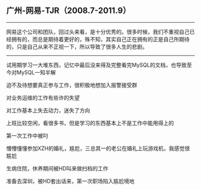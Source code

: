 ## 广州-网易-TJR（2008.7-2011.9）

---

网易这个公司和团队，回过头来看，是十分优秀的。很多时候，我们不重视自己已经拥有的，而总是期待着更好的，殊不知，其实自己正在拥有的正是自己所期待的，只是自己从来不正视一下，所以导致了很多人生的悲剧。

---

试用期学习一大堆东西，记忆中最后没来得及完整看完MySQL的文档，也导致至今对MySQL一知半解

迫不及待想要真正参与工作，很积极地想加入报警接受群

对业务运维的工作有些许的失望

对工作基本上失去动力，迷失了方向

上班比较空闲，看很多书，但是学习的东西基本上不是工作中能用得上的

第一次工作中被叼

懵懵懂懂参加XZH的婚礼，尴尬，三总其一的老公在婚礼上玩游戏机，我感觉很尴尬

生病住院，休养期间被HD叫来做扫档的工作

准备去深圳，被HD套出话来，第一次职场陷入尴尬境地

